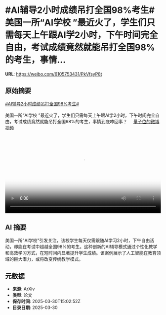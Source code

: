 # #AI辅导2小时成绩吊打全国98%考生# 美国一所“AI学校 ”最近火了，学生们只需每天上午跟AI学2小时，下午时间完全自由，考试成绩竟然就能吊打全国98%的考生，事情...

**URL**: https://weibo.com/6105753431/PkVfsyP8t

## 原始摘要

<a href="https://m.weibo.cn/search?containerid=231522type%3D1%26t%3D10%26q%3D%23AI%E8%BE%85%E5%AF%BC2%E5%B0%8F%E6%97%B6%E6%88%90%E7%BB%A9%E5%90%8A%E6%89%93%E5%85%A8%E5%9B%BD98%25%E8%80%83%E7%94%9F%23&amp;extparam=%23AI%E8%BE%85%E5%AF%BC2%E5%B0%8F%E6%97%B6%E6%88%90%E7%BB%A9%E5%90%8A%E6%89%93%E5%85%A8%E5%9B%BD98%25%E8%80%83%E7%94%9F%23" data-hide=""><span class="surl-text">#AI辅导2小时成绩吊打全国98%考生#</span></a> <br><br>美国一所“AI学校 ”最近火了，学生们只需每天上午跟AI学2小时，下午时间完全自由，考试成绩竟然就能吊打全国98%的考生，事情到底咋回事？ <a href="https://video.weibo.com/show?fid=1034:5149218973614145" data-hide=""><span class="url-icon"><img style="width: 1rem;height: 1rem" src="https://h5.sinaimg.cn/upload/2015/09/25/3/timeline_card_small_video_default.png" referrerpolicy="no-referrer"></span><span class="surl-text">量子位的微博视频</span></a> <br clear="both"><div style="clear: both"></div><video controls="controls" poster="https://tvax1.sinaimg.cn/orj480/006Fd7o3ly1hzwstgn8pcj30u01hcn0a.jpg" style="width: 100%"><source src="https://f.video.weibocdn.com/o0/qtOP1vdGlx08n1WRmqAM01041200oF000E010.mp4?label=mp4_720p&amp;template=720x1280.24.0&amp;ori=0&amp;ps=1CwnkDw1GXwCQx&amp;Expires=1743350546&amp;ssig=pm5J1cklsh&amp;KID=unistore,video"><source src="https://f.video.weibocdn.com/o0/cpm7gTxdlx08n1WSnpO001041200fPzR0E010.mp4?label=mp4_hd&amp;template=540x960.24.0&amp;ori=0&amp;ps=1CwnkDw1GXwCQx&amp;Expires=1743350546&amp;ssig=Gx10GOpX0z&amp;KID=unistore,video"><source src="https://f.video.weibocdn.com/o0/K8IYJ7vTlx08n1WRg90k010412008m3W0E010.mp4?label=mp4_ld&amp;template=360x640.24.0&amp;ori=0&amp;ps=1CwnkDw1GXwCQx&amp;Expires=1743350546&amp;ssig=BSeCxAhtlA&amp;KID=unistore,video"><p>视频无法显示，请前往<a href="https://video.weibo.com/show?fid=1034%3A5149218973614145" target="_blank" rel="noopener noreferrer">微博视频</a>观看。</p></video>

## AI 摘要

美国一所"AI学校"引发关注，该校学生每天仅需跟随AI学习2小时，下午自由活动，却能在考试中超越全国98%的考生。这种创新的AI辅导模式通过个性化教学和高效学习方式，在短时间内显著提升学生成绩。该案例展示了人工智能在教育领域的巨大潜力，或将改变传统教学模式。

## 元数据

- **来源**: ArXiv
- **类型**: 论文
- **保存时间**: 2025-03-30T15:02:52Z
- **目录日期**: 2025-03-30
